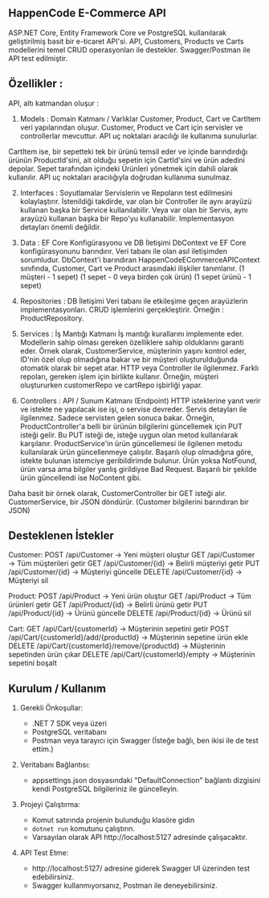HappenCode E-Commerce API
-----------------------------------------
ASP.NET Core, Entity Framework Core ve PostgreSQL kullanılarak geliştirilmiş basit bir e-ticaret API'si.
API, Customers, Products ve Carts modellerini temel CRUD operasyonları ile destekler.
Swagger/Postman ile API test edilmiştir.

Özellikler :
-----------------------------------------
API, altı katmandan oluşur :

1) Models : Domain Katmanı / Varlıklar
Customer, Product, Cart ve CartItem veri yapılarından oluşur.
Customer, Product ve Cart için servisler ve controllerlar mevcuttur.
API uç noktaları aracılığı ile kullanıma sunulurlar.

CartItem ise, bir sepetteki tek bir ürünü temsil eder ve içinde barındırdığı ürünün ProductId'sini, ait olduğu sepetin için CartId'sini ve ürün adedini depolar. 
Sepet tarafından içindeki Ürünleri yönetmek için dahili olarak kullanılır.
API uç noktaları aracılığıyla doğrudan kullanıma sunulmaz.


2) Interfaces : Soyutlamalar
Servislerin ve Repoların test edilmesini kolaylaştırır.
İstenildiği takdirde, var olan bir Controller ile aynı arayüzü kullanan başka bir Service kullanılabilir.
Veya var olan bir Servis, aynı arayüzü kullanan başka bir Repo'yu kullanabilir.
Implementasyon detayları önemli değildir.

3) Data : EF Core Konfigürasyonu ve DB İletişimi
DbContext ve EF Core konfigürasyonunu barındırır. Veri tabanı ile olan asıl iletişimden sorumludur.
DbContext'i barındıran HappenCodeECommerceAPIContext sınıfında, Customer, Cart ve Product arasındaki ilişkiler tanımlanır.
(1 müşteri - 1 sepet)
(1 sepet - 0 veya birden çok ürün)
(1 sepet ürünü - 1 sepet)

4) Repositories : DB İletişimi
Veri tabanı ile etkileşime geçen arayüzlerin implementasyonları.
CRUD işlemlerini gerçekleştirir.
Örneğin : ProductRepository.

5) Services : İş Mantığı Katmanı
İş mantığı kurallarını implemente eder. Modellerin sahip olması gereken özelliklere sahip olduklarını garanti eder.
Örnek olarak, CustomerService, müşterinin yaşını kontrol eder, ID'nin özel olup olmadığına bakar ve bir müşteri oluşturulduğunda otomatik olarak bir sepet atar.
HTTP veya Controller ile ilgilenmez. 
Farklı repoları, gereken işlem için birlikte kullanır. Örneğin, müşteri oluştururken customerRepo ve cartRepo işbirliği yapar.

6) Controllers : API / Sunum Katmanı (Endpoint)
HTTP isteklerine yanıt verir ve istekte ne yapılacak ise işi, o servise devreder.
Servis detayları ile ilgilenmez. Sadece servisten gelen sonuca bakar.
Örneğin, ProductController'a belli bir ürünün bilgilerini güncellemek için PUT isteği gelir.
Bu PUT isteği de, isteğe uygun olan metod kullanılarak karşılanır.
ProductService'in ürün güncellemesi ile ilgilenen metodu kullanılarak ürün güncellenmeye çalışılır.
Başarılı olup olmadığına göre, istekte bulunan istemciye geribildirimde bulunur.
Ürün yoksa NotFound, ürün varsa ama bilgiler yanlış girildiyse Bad Request.
Başarılı bir şekilde ürün güncellendi ise NoContent gibi.

Daha basit bir örnek olarak, CustomerController bir GET isteği alır.
CustomerService, bir JSON döndürür. (Customer bilgilerini barındıran bir JSON)

Desteklenen İstekler
----------------------------
Customer:
  POST    /api/Customer                → Yeni müşteri oluştur
  GET     /api/Customer                → Tüm müşterileri getir
  GET     /api/Customer/{id}           → Belirli müşteriyi getir
  PUT     /api/Customer/{id}           → Müşteriyi güncelle
  DELETE  /api/Customer/{id}           → Müşteriyi sil

Product:
  POST    /api/Product                 → Yeni ürün oluştur
  GET     /api/Product                 → Tüm ürünleri getir
  GET     /api/Product/{id}            → Belirli ürünü getir
  PUT     /api/Product/{id}            → Ürünü güncelle
  DELETE  /api/Product/{id}            → Ürünü sil

Cart:
  GET     /api/Cart/{customerId}                        → Müşterinin sepetini getir
  POST    /api/Cart/{customerId}/add/{productId}        → Müşterinin sepetine ürün ekle
  DELETE  /api/Cart/{customerId}/remove/{productId}     → Müşterinin sepetinden ürün çıkar
  DELETE  /api/Cart/{customerId}/empty                  → Müşterinin sepetini boşalt

Kurulum / Kullanım
----------------------------
1) Gerekli Önkoşullar:
   - .NET 7 SDK veya üzeri
   - PostgreSQL veritabanı
   - Postman veya tarayıcı için Swagger (İsteğe bağlı, ben ikisi ile de test ettim.)

2) Veritabanı Bağlantısı:
   - appsettings.json dosyasındaki "DefaultConnection" bağlantı dizgisini kendi PostgreSQL bilgileriniz ile güncelleyin.

3) Projeyi Çalıştırma:
   - Komut satırında projenin bulunduğu klasöre gidin
   - `dotnet run` komutunu çalıştırın.
   - Varsayılan olarak API http://localhost:5127 adresinde çalışacaktır.

4) API Test Etme:
   - http://localhost:5127/ adresine giderek Swagger UI üzerinden test edebilirsiniz.
   - Swagger kullanmıyorsanız, Postman ile deneyebilirsiniz.
